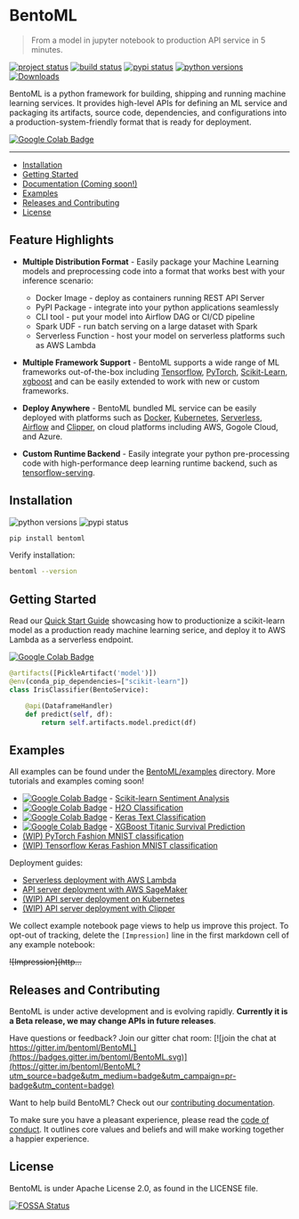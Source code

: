 # BentoML
> From a model in jupyter notebook to production API service in 5 minutes.

[![project status](https://www.repostatus.org/badges/latest/active.svg)](http://bentoml.ai/)
[![build status](https://travis-ci.org/bentoml/BentoML.svg?branch=master)](https://travis-ci.org/bentoml/BentoML)
[![pypi status](https://img.shields.io/pypi/v/bentoml.svg)](https://pypi.org/project/BentoML)
[![python versions](https://img.shields.io/pypi/pyversions/bentoml.svg)](https://travis-ci.org/bentoml/BentoML)
[![Downloads](https://pepy.tech/badge/bentoml)](https://pepy.tech/project/bentoml)


BentoML is a python framework for building, shipping and running machine learning
services. It provides high-level APIs for defining an ML service and packaging
its artifacts, source code, dependencies, and configurations into a
production-system-friendly format that is ready for deployment.


[![Google Colab Badge](https://badgen.net/badge/Launch%20Quick%20Start%20Guide/on%20Google%20Colab/blue?icon=terminal)](https://colab.research.google.com/github/bentoml/BentoML/blob/master/examples/quick-start/bentoml-quick-start-guide.ipynb)

---

- [Installation](#installation)
- [Getting Started](#getting-started)
- [Documentation (Coming soon!)](#getting-started)
- [Examples](#examples)
- [Releases and Contributing](#releases-and-contributing)
- [License](#license)


## Feature Highlights

* __Multiple Distribution Format__ - Easily package your Machine Learning models
  and preprocessing code into a format that works best with your inference scenario:
  * Docker Image - deploy as containers running REST API Server
  * PyPI Package - integrate into your python applications seamlessly
  * CLI tool - put your model into Airflow DAG or CI/CD pipeline
  * Spark UDF - run batch serving on a large dataset with Spark
  * Serverless Function - host your model on serverless platforms such as AWS Lambda

* __Multiple Framework Support__ - BentoML supports a wide range of ML frameworks
  out-of-the-box including [Tensorflow](https://github.com/tensorflow/tensorflow/),
  [PyTorch](https://github.com/pytorch/pytorch),
  [Scikit-Learn](https://github.com/scikit-learn/scikit-learn),
  [xgboost](https://github.com/dmlc/xgboost) and can be easily extended to work
  with new or custom frameworks.

* __Deploy Anywhere__ - BentoML bundled ML service can be easily deployed with
  platforms such as [Docker](https://www.docker.com/),
  [Kubernetes](https://kubernetes.io/),
  [Serverless](https://github.com/serverless/serverless),
  [Airflow](https://airflow.apache.org) and [Clipper](http://clipper.ai),
  on cloud platforms including AWS, Gogole Cloud, and Azure.

* __Custom Runtime Backend__ - Easily integrate your python pre-processing code with
  high-performance deep learning runtime backend, such as
  [tensorflow-serving](https://github.com/tensorflow/serving).


## Installation

![python versions](https://img.shields.io/pypi/pyversions/bentoml.svg)
![pypi status](https://img.shields.io/pypi/v/bentoml.svg)

```python
pip install bentoml
```

Verify installation:

```bash
bentoml --version
```


## Getting Started

Read our [Quick Start Guide](https://github.com/bentoml/BentoML/blob/master/examples/quick-start/bentoml-quick-start-guide.ipynb)
showcasing how to productionize a scikit-learn model as a production ready
machine learning serice, and deploy it to AWS Lambda as a serverless endpoint.

[![Google Colab Badge](https://badgen.net/badge/Launch/on%20Google%20Colab/blue?icon=terminal)](https://colab.research.google.com/github/bentoml/BentoML/blob/master/examples/quick-start/bentoml-quick-start-guide.ipynb)

```python
@artifacts([PickleArtifact('model')])
@env(conda_pip_dependencies=["scikit-learn"])
class IrisClassifier(BentoService):

    @api(DataframeHandler)
    def predict(self, df):
        return self.artifacts.model.predict(df)
```


## Examples

All examples can be found under the
[BentoML/examples](https://github.com/bentoml/BentoML/tree/master/examples)
directory. More tutorials and examples coming soon!

- [![Google Colab Badge](https://badgen.net/badge/Launch/on%20Google%20Colab/blue?icon=terminal)](https://colab.research.google.com/github/bentoml/BentoML/blob/master/examples/sklearn-sentiment-clf/sklearn-sentiment-clf.ipynb) - [Scikit-learn Sentiment Analysis](https://github.com/bentoml/BentoML/blob/master/examples/sklearn-sentiment-clf/sklearn-sentiment-clf.ipynb)
- [![Google Colab Badge](https://badgen.net/badge/Launch/on%20Google%20Colab/blue?icon=terminal)](https://colab.research.google.com/github/bentoml/BentoML/blob/master/examples/h2o-classification/h2o-example.ipynb) - [H2O Classification](https://github.com/bentoml/BentoML/blob/master/examples/h2o-classification/h2o-example.ipynb)
- [![Google Colab Badge](https://badgen.net/badge/Launch/on%20Google%20Colab/blue?icon=terminal)](https://colab.research.google.com/github/bentoml/BentoML/blob/master/examples/tf-keras-text-classification/tf-keras-text-classification.ipynb) - [Keras Text Classification](https://github.com/bentoml/BentoML/blob/master/examples/tf-keras-text-classification/tf-keras-text-classification.ipynb)
- [![Google Colab Badge](https://badgen.net/badge/Launch/on%20Google%20Colab/blue?icon=terminal)](https://colab.research.google.com/github/bentoml/BentoML/blob/master/examples/xgboost-predict-titanic-survival/XGBoost-titanic-survival-prediction.ipynb) - [XGBoost Titanic Survival Prediction](https://github.com/bentoml/BentoML/blob/master/examples/xgboost-predict-titanic-survival/XGBoost-titanic-survival-prediction.ipynb)
- [(WIP) PyTorch Fashion MNIST classification](https://github.com/bentoml/BentoML/blob/master/examples/pytorch-fashion-mnist/pytorch-fashion-mnist.ipynb)
- [(WIP) Tensorflow Keras Fashion MNIST classification](https://github.com/bentoml/BentoML/blob/master/examples/tf-keras-fashion-mnist/tf-keras-fashion-mnist-classification.ipynb)


Deployment guides:
- [Serverless deployment with AWS Lambda](https://github.com/bentoml/BentoML/blob/master/examples/deploy-with-serverless)
- [API server deployment with AWS SageMaker](https://github.com/bentoml/BentoML/blob/master/examples/deploy-with-sagemaker)
- [(WIP) API server deployment on Kubernetes](https://github.com/bentoml/BentoML/tree/master/examples/deploy-with-kubernetes)
- [(WIP) API server deployment with Clipper](https://github.com/bentoml/BentoML/pull/151)


We collect example notebook page views to help us improve this project.
To opt-out of tracking, delete the `[Impression]` line in the first markdown cell of any example notebook:

~~!\[Impression\]\(http...~~


## Releases and Contributing

BentoML is under active development and is evolving rapidly. **Currently it is a
Beta release, we may change APIs in future releases**.

Have questions or feedback? Join our gitter chat room: [![join the chat at https://gitter.im/bentoml/BentoML](https://badges.gitter.im/bentoml/BentoML.svg)](https://gitter.im/bentoml/BentoML?utm_source=badge&utm_medium=badge&utm_campaign=pr-badge&utm_content=badge)

Want to help build BentoML? Check out our
[contributing documentation](https://github.com/bentoml/BentoML/blob/master/CONTRIBUTING.md).

To make sure you have a pleasant experience, please read the [code of conduct](https://github.com/bentoml/BentoML/blob/master/CODE_OF_CONDUCT.md).
It outlines core values and beliefs and will make working together a happier experience.



## License

BentoML is under Apache License 2.0, as found in the LICENSE file.


[![FOSSA Status](https://app.fossa.io/api/projects/git%2Bgithub.com%2Fbentoml%2FBentoML.svg?type=large)](https://app.fossa.io/projects/git%2Bgithub.com%2Fbentoml%2FBentoML?ref=badge_large)
